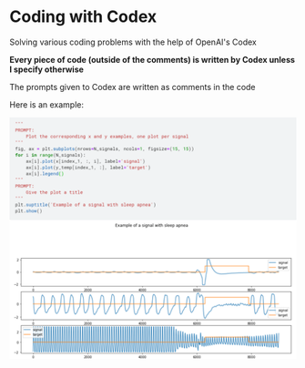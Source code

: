 # Coding with Codex
Solving various coding problems with the help of OpenAI's Codex

**Every piece of code (outside of the comments) is written by Codex unless I specify otherwise**

The prompts given to Codex are written as comments in the code

Here is an example:

![](sleep-apnea-example.PNG)
